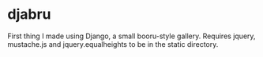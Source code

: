 djabru
======

First thing I made using Django, a small booru-style gallery.
Requires jquery, mustache.js and jquery.equalheights to be in the static directory.